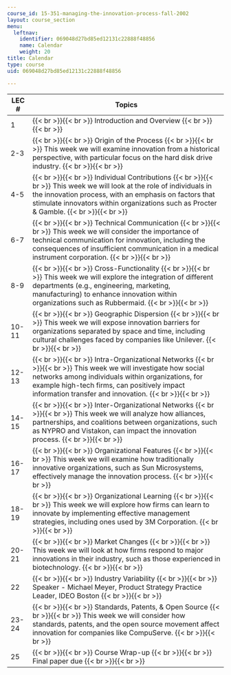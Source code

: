 ```yaml
---
course_id: 15-351-managing-the-innovation-process-fall-2002
layout: course_section
menu:
  leftnav:
    identifier: 069048d27bd85ed12131c22888f48856
    name: Calendar
    weight: 20
title: Calendar
type: course
uid: 069048d27bd85ed12131c22888f48856

---
```


| LEC # | Topics |
| --- | --- |
| 1 |  {{< br >}}{{< br >}} Introduction and Overview {{< br >}}{{< br >}}  |
| 2-3 |  {{< br >}}{{< br >}} Origin of the Process {{< br >}}{{< br >}} This week we will examine innovation from a historical perspective, with particular focus on the hard disk drive industry. {{< br >}}{{< br >}}  |
| 4-5 |  {{< br >}}{{< br >}} Individual Contributions {{< br >}}{{< br >}} This week we will look at the role of individuals in the innovation process, with an emphasis on factors that stimulate innovators within organizations such as Procter & Gamble. {{< br >}}{{< br >}}  |
| 6-7 |  {{< br >}}{{< br >}} Technical Communication {{< br >}}{{< br >}} This week we will consider the importance of technical communication for innovation, including the consequences of insufficient communication in a medical instrument corporation. {{< br >}}{{< br >}}  |
| 8-9 |  {{< br >}}{{< br >}} Cross-Functionality {{< br >}}{{< br >}} This week we will explore the integration of different departments (e.g., engineering, marketing, manufacturing) to enhance innovation within organizations such as Rubbermaid. {{< br >}}{{< br >}}  |
| 10-11 |  {{< br >}}{{< br >}} Geographic Dispersion {{< br >}}{{< br >}} This week we will expose innovation barriers for organizations separated by space and time, including cultural challenges faced by companies like Unilever. {{< br >}}{{< br >}}  |
| 12-13 |  {{< br >}}{{< br >}} Intra-Organizational Networks {{< br >}}{{< br >}} This week we will investigate how social networks among individuals within organizations, for example high-tech firms, can positively impact information transfer and innovation. {{< br >}}{{< br >}}  |
| 14-15 |  {{< br >}}{{< br >}} Inter-Organizational Networks {{< br >}}{{< br >}} This week we will analyze how alliances, partnerships, and coalitions between organizations, such as NYPRO and Vistakon, can impact the innovation process. {{< br >}}{{< br >}}  |
| 16-17 |  {{< br >}}{{< br >}} Organizational Features {{< br >}}{{< br >}} This week we will examine how traditionally innovative organizations, such as Sun Microsystems, effectively manage the innovation process. {{< br >}}{{< br >}}  |
| 18-19 |  {{< br >}}{{< br >}} Organizational Learning {{< br >}}{{< br >}} This week we will explore how firms can learn to innovate by implementing effective management strategies, including ones used by 3M Corporation. {{< br >}}{{< br >}}  |
| 20-21 |  {{< br >}}{{< br >}} Market Changes {{< br >}}{{< br >}} This week we will look at how firms respond to major innovations in their industry, such as those experienced in biotechnology. {{< br >}}{{< br >}}  |
| 22 |  {{< br >}}{{< br >}} Industry Variability {{< br >}}{{< br >}} Speaker - Michael Meyer, Product Strategy Practice Leader, IDEO Boston {{< br >}}{{< br >}}  |
| 23-24 |  {{< br >}}{{< br >}} Standards, Patents, & Open Source {{< br >}}{{< br >}} This week we will consider how standards, patents, and the open source movement affect innovation for companies like CompuServe. {{< br >}}{{< br >}}  |
| 25 |  {{< br >}}{{< br >}} Course Wrap-up {{< br >}}{{< br >}} Final paper due {{< br >}}{{< br >}}
